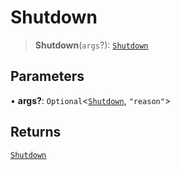 # Shutdown

> **Shutdown**(`args`?): [`Shutdown`](reference/interfaces/Shutdown.md)

## Parameters

• **args?**: `Optional`<[`Shutdown`](reference/interfaces/Shutdown.md), `"reason"`>

## Returns

[`Shutdown`](reference/interfaces/Shutdown.md)
